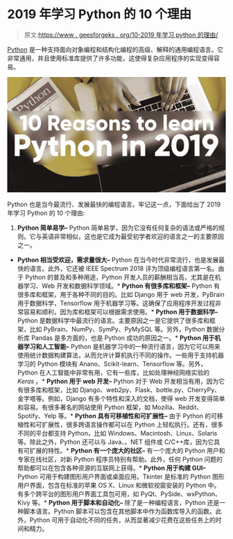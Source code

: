 # 2019 年学习 Python 的 10 个理由

> 原文:[https://www . geesforgeks . org/10-2019 年学习 python 的理由/](https://www.geeksforgeeks.org/10-reasons-to-learn-python-in-2019/)

[Python](https://www.geeksforgeeks.org/python-programming-language/) 是一种支持面向对象编程和结构化编程的高级、解释的通用编程语言。它非常通用，并且使用标准库提供了许多功能，这使得复杂应用程序的实现变得容易。

![Why-to-Learn-Python](img/f7abd82ae1d37f7e3ff0977a7b918f34.png)

Python 也是当今最流行、发展最快的编程语言。牢记这一点，下面给出了 2019 年学习 Python 的 10 个理由:

1.  **Python 简单易学–**
    Python 简单易学，因为它没有任何复杂的语法或严格的规则。它与英语非常相似，这也是它成为最受初学者欢迎的语言之一的主要原因之一。

*   **Python 相当受欢迎，需求量很大–**
    Python 在当今时代非常流行，也是发展最快的语言。此外，它还被 IEEE Spectrum 2018 评为顶级编程语言第一名。由于 Python 的普及和多种用途，Python 开发人员的薪酬相当高，尤其是在机器学习、Web 开发和数据科学领域。*   **Python 有很多库和框架–**
    Python 有很多库和框架，用于各种不同的目的。比如 Django 用于 web 开发，PyBrain 用于数据科学，Tensorflow 用于机器学习等。这确保了应用程序开发过程非常容易和顺利，因为库和框架可以根据需求使用。*   **Python 用于数据科学–**
    Python 是数据科学中最流行的语言。主要原因之一是它提供了很多库和框架，比如 PyBrain、NumPy、SymPy、PyMySQL 等。另外，Python 数据分析库 Pandas 是多方面的，也是 Python 成功的原因之一。*   **Python 用于机器学习和人工智能–**
    Python 是机器学习中的一种流行语言，因为它可以用来使用统计数据构建算法，从而允许计算机执行不同的操作。一些用于支持机器学习的 Python 模块有 Anano、Scikit-learn、Tensorflow 等。另外，Python 在人工智能中非常有用，它有一些库，比如处理神经网络实验的 *Keras* 。*   **Python 用于 web 开发–**
    Python 对于 Web 开发相当有用，因为它有很多库和框架，比如 Django、web2py、Flask、bottle.py、CherryPy、金字塔等。例如，Django 有多个特性和深入的文档，使得 web 开发变得简单和容易。有很多著名的网站使用 Python 框架，如 Mozilla、Reddit、Spotify、Yelp 等。*   **Python 具有可移植性和可扩展性–**
    由于 Python 的可移植性和可扩展性，很多跨语言操作都可以在 Python 上轻松执行。还有，很多不同的平台都支持 Python，比如 Windows、Macintosh、Linux、Solaris 等。除此之外，Python 还可以与 Java、。NET 组件或 C/C++库，因为它具有可扩展的特性。*   **Python 有一个庞大的社区–**
    有一个庞大的 Python 用户和专家在线社区，对新 Python 程序员特别有帮助。此外，任何 Python 问题的帮助都可以在包含各种资源的互联网上获得。*   **Python 用于构建 GUI–**
    Python 可用于构建图形用户界面或桌面应用。Tkinter 是标准的 Python 图形用户界面，包含在标准的苹果 OS X、Linux 和微软视窗安装的 Python 中。有多个跨平台的图形用户界面工具包可用，如 PyQt、PySide、wxPython、Kivy 等。*   **Python 用于脚本和自动化–**
    除了是一种编程语言，Python 还是一种脚本语言。Python 脚本可以包含在其他脚本中作为函数库导入的函数。此外，Python 可用于自动化不同的任务，从而显著减少花费在这些任务上的时间和精力。